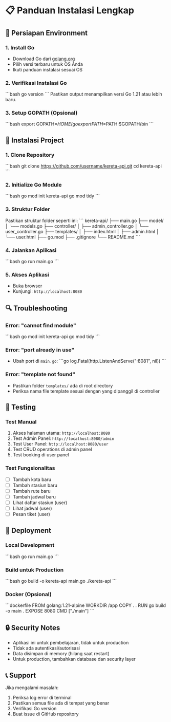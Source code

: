 # 📋 Panduan Instalasi Lengkap

## 🔧 Persiapan Environment

### 1. Install Go
- Download Go dari [golang.org](https://golang.org/dl/)
- Pilih versi terbaru untuk OS Anda
- Ikuti panduan instalasi sesuai OS

### 2. Verifikasi Instalasi Go
\`\`\`bash
go version
\`\`\`
Pastikan output menampilkan versi Go 1.21 atau lebih baru.

### 3. Setup GOPATH (Opsional)
\`\`\`bash
export GOPATH=$HOME/go
export PATH=$PATH:$GOPATH/bin
\`\`\`

## 🚀 Instalasi Project

### 1. Clone Repository
\`\`\`bash
git clone https://github.com/username/kereta-api.git
cd kereta-api
\`\`\`

### 2. Initialize Go Module
\`\`\`bash
go mod init kereta-api
go mod tidy
\`\`\`

### 3. Struktur Folder
Pastikan struktur folder seperti ini:
\`\`\`
kereta-api/
├── main.go
├── model/
│   └── models.go
├── controller/
│   ├── admin_controller.go
│   └── user_controller.go
├── templates/
│   ├── index.html
│   ├── admin.html
│   └── user.html
├── go.mod
├── .gitignore
└── README.md
\`\`\`

### 4. Jalankan Aplikasi
\`\`\`bash
go run main.go
\`\`\`

### 5. Akses Aplikasi
- Buka browser
- Kunjungi: `http://localhost:8080`

## 🔍 Troubleshooting

### Error: "cannot find module"
\`\`\`bash
go mod init kereta-api
go mod tidy
\`\`\`

### Error: "port already in use"
- Ubah port di `main.go`:
\`\`\`go
log.Fatal(http.ListenAndServe(":8081", nil))
\`\`\`

### Error: "template not found"
- Pastikan folder `templates/` ada di root directory
- Periksa nama file template sesuai dengan yang dipanggil di controller

## 🎯 Testing

### Test Manual
1. Akses halaman utama: `http://localhost:8080`
2. Test Admin Panel: `http://localhost:8080/admin`
3. Test User Panel: `http://localhost:8080/user`
4. Test CRUD operations di admin panel
5. Test booking di user panel

### Test Fungsionalitas
- [ ] Tambah kota baru
- [ ] Tambah stasiun baru
- [ ] Tambah rute baru
- [ ] Tambah jadwal baru
- [ ] Lihat daftar stasiun (user)
- [ ] Lihat jadwal (user)
- [ ] Pesan tiket (user)

## 📱 Deployment

### Local Development
\`\`\`bash
go run main.go
\`\`\`

### Build untuk Production
\`\`\`bash
go build -o kereta-api main.go
./kereta-api
\`\`\`

### Docker (Opsional)
\`\`\`dockerfile
FROM golang:1.21-alpine
WORKDIR /app
COPY . .
RUN go build -o main .
EXPOSE 8080
CMD ["./main"]
\`\`\`

## 🔒 Security Notes

- Aplikasi ini untuk pembelajaran, tidak untuk production
- Tidak ada autentikasi/autorisasi
- Data disimpan di memory (hilang saat restart)
- Untuk production, tambahkan database dan security layer

## 📞 Support

Jika mengalami masalah:
1. Periksa log error di terminal
2. Pastikan semua file ada di tempat yang benar
3. Verifikasi Go version
4. Buat issue di GitHub repository
